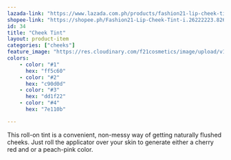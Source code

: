 ```yaml
---
lazada-link: "https://www.lazada.com.ph/products/fashion21-lip-cheek-tint-i254111500-s349007819.html?spm=a2o4l.seller.list.20.6f7a6cc9X4aAKt&mp=1"
shopee-link: "https://shopee.ph/Fashion21-Lip-Cheek-Tint-i.26222223.826165426"
id: 34
title: "Cheek Tint"
layout: product-item
categories: ["cheeks"]
feature_image: "https://res.cloudinary.com/f21cosmetics/image/upload/v1597995296/cheek-tint_o4pjph.jpg"
colors:
    - color: "#1"
      hex: "ff5c60"
    - color: "#2"
      hex: "c90d0d"
    - color: "#3"
      hex: "dd1f22"
    - color: "#4"
      hex: "7e110b"

---
```

This roll-on tint is a convenient, non-messy way of getting naturally flushed cheeks. Just roll the applicator over your skin to generate either a cherry red and or a peach-pink color. 
